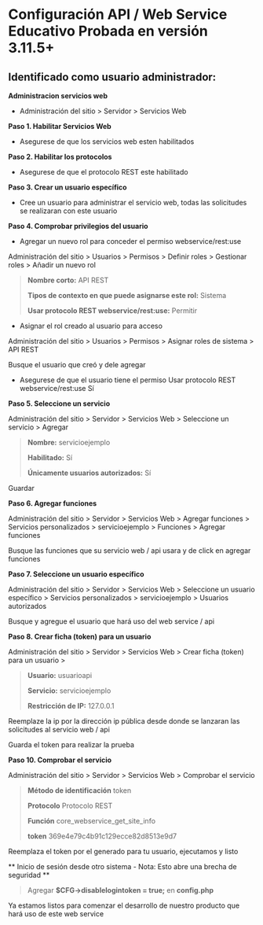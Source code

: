 # Configuración API / Web Service Educativo Probada en versión 3.11.5+

## Identificado como usuario administrador: 

**Administracion servicios web**

- Administración del sitio > Servidor > Servicios Web

**Paso 1. Habilitar Servicios Web**

- Asegurese de que los servicios web esten habilitados

**Paso 2. Habilitar los protocolos**

- Asegurese de que el protocolo REST este habilitado

**Paso 3. Crear un usuario específico**

- Cree un usuario para administrar el servicio web, todas las solicitudes se realizaran con este usuario

**Paso 4. Comprobar privilegios del usuario**

- Agregar un nuevo rol para conceder el permiso webservice/rest:use

Administración del sitio > Usuarios > Permisos > Definir roles > Gestionar roles > Añadir un nuevo rol

> **Nombre corto:** API REST
> 
> **Tipos de contexto en que puede asignarse este rol:** Sistema
> 
> **Usar protocolo REST webservice/rest:use:** Permitir

- Asignar el rol creado al usuario para acceso

Administración del sitio > Usuarios > Permisos > Asignar roles de sistema > API REST

Busque el usuario que creó y dele agregar

- Asegurese de que el usuario tiene el permiso Usar protocolo REST webservice/rest:use Sí

**Paso 5. Seleccione un servicio**

Administración del sitio > Servidor > Servicios Web > Seleccione un servicio > Agregar 

> **Nombre:** servicioejemplo
> 
> **Habilitado:** Sí
> 
> **Únicamente usuarios autorizados:** Sí

Guardar

**Paso 6. Agregar funciones**

Administración del sitio > Servidor > Servicios Web > Agregar funciones > Servicios personalizados > servicioejemplo > Funciones > Agregar funciones

Busque las funciones que su servicio web / api usara y de click en agregar funciones

**Paso 7. Seleccione un usuario específico**

Administración del sitio > Servidor > Servicios Web > Seleccione un usuario específico > Servicios personalizados > servicioejemplo > Usuarios autorizados

Busque y agregue el usuario que hará uso del web service / api

**Paso 8. Crear ficha (token) para un usuario**

Administración del sitio > Servidor > Servicios Web > Crear ficha (token) para un usuario > 

> **Usuario:** usuarioapi
> 
> **Servicio:** servicioejemplo
> 
> **Restricción de IP:** 127.0.0.1

Reemplaze la ip por la dirección ip pública desde donde se lanzaran las solicitudes al servicio web / api

Guarda el token para realizar la prueba

**Paso 10. Comprobar el servicio**

Administración del sitio > Servidor > Servicios Web > Comprobar el servicio

> **Método de identificación** token
> 
> **Protocolo** Protocolo REST
> 
> **Función** core_webservice_get_site_info
>
> **token** 369e4e79c4b91c129ecce82d8513e9d7

Reemplaza el token por el generado para tu usuario, ejecutamos y listo

** Inicio de sesión desde otro sistema - Nota: Esto abre una brecha de seguridad **
> Agregar **$CFG->disablelogintoken = true;** en **config.php**

Ya estamos listos para comenzar el desarrollo de nuestro producto que hará uso de este web service

